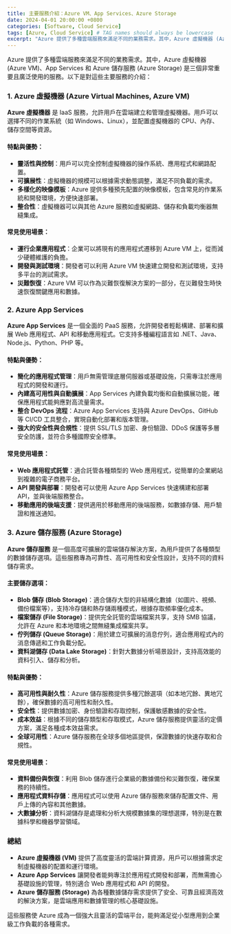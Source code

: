 ```yaml
---
title: 主要服務介紹：Azure VM、App Services、Azure Storage
date: 2024-04-01 20:00:00 +0800
categories: [Software, Cloud Service]
tags: [Azure, Cloud Service] # TAG names should always be lowercase
excerpt: "Azure 提供了多種雲端服務來滿足不同的業務需求。其中，Azure 虛擬機器 (Azure VM)、App Services 和 Azure 儲存服務 (Azure Storage) 是三個非常重要且廣泛使用的服務"
---
```


Azure 提供了多種雲端服務來滿足不同的業務需求。其中，Azure 虛擬機器 (Azure VM)、App Services 和 Azure 儲存服務 (Azure Storage) 是三個非常重要且廣泛使用的服務。以下是對這些主要服務的介紹：

### **1. Azure 虛擬機器 (Azure Virtual Machines, Azure VM)**

**Azure 虛擬機器** 是 IaaS 服務，允許用戶在雲端建立和管理虛擬機器。用戶可以選擇不同的作業系統（如 Windows、Linux），並配置虛擬機器的 CPU、內存、儲存空間等資源。

#### **特點與優勢：**
- **靈活性與控制**：用戶可以完全控制虛擬機器的操作系統、應用程式和網路配置。
- **可擴展性**：虛擬機器的規模可以根據需求動態調整，滿足不同負載的需求。
- **多樣化的映像模板**：Azure 提供多種預先配置的映像模板，包含常見的作業系統和開發環境，方便快速部署。
- **整合性**：虛擬機器可以與其他 Azure 服務如虛擬網路、儲存和負載均衡器無縫集成。

#### **常見使用場景：**
- **運行企業應用程式**：企業可以將現有的應用程式遷移到 Azure VM 上，從而減少硬體維護的負擔。
- **開發與測試環境**：開發者可以利用 Azure VM 快速建立開發和測試環境，支持多平台的測試需求。
- **災難恢復**：Azure VM 可以作為災難恢復解決方案的一部分，在災難發生時快速恢復關鍵應用和數據。

### **2. Azure App Services**

**Azure App Services** 是一個全面的 PaaS 服務，允許開發者輕鬆構建、部署和擴展 Web 應用程式、API 和移動應用程式。它支持多種編程語言如 .NET、Java、Node.js、Python、PHP 等。

#### **特點與優勢：**
- **簡化的應用程式管理**：用戶無需管理底層伺服器或基礎設施，只需專注於應用程式的開發和運行。
- **內建高可用性與自動擴展**：App Services 內建負載均衡和自動擴展功能，確保應用程式能夠應對高流量需求。
- **整合 DevOps 流程**：Azure App Services 支持與 Azure DevOps、GitHub 等 CI/CD 工具整合，實現自動化部署和版本管理。
- **強大的安全性與合規性**：提供 SSL/TLS 加密、身份驗證、DDoS 保護等多層安全防護，並符合多種國際安全標準。

#### **常見使用場景：**
- **Web 應用程式託管**：適合託管各種類型的 Web 應用程式，從簡單的企業網站到複雜的電子商務平台。
- **API 開發與部署**：開發者可以使用 Azure App Services 快速構建和部署 API，並與後端服務整合。
- **移動應用的後端支援**：提供適用於移動應用的後端服務，如數據存儲、用戶驗證和推送通知。

### **3. Azure 儲存服務 (Azure Storage)**

**Azure 儲存服務** 是一個高度可擴展的雲端儲存解決方案，為用戶提供了各種類型的數據儲存選項。這些服務專為可靠性、高可用性和安全性設計，支持不同的資料儲存需求。

#### **主要儲存選項：**
- **Blob 儲存 (Blob Storage)**：適合儲存大型的非結構化數據（如圖片、視頻、備份檔案等），支持冷存儲和熱存儲兩種模式，根據存取頻率優化成本。
- **檔案儲存 (File Storage)**：提供完全託管的雲端檔案共享，支持 SMB 協議，允許在 Azure 和本地環境之間無縫集成檔案共享。
- **佇列儲存 (Queue Storage)**：用於建立可擴展的消息佇列，適合應用程式內的消息傳遞和工作負載分配。
- **資料湖儲存 (Data Lake Storage)**：針對大數據分析場景設計，支持高效能的資料引入、儲存和分析。

#### **特點與優勢：**
- **高可用性與耐久性**：Azure 儲存服務提供多種冗餘選項（如本地冗餘、異地冗餘），確保數據的高可用性和耐久性。
- **安全性**：提供數據加密、身份驗證和存取控制，保護敏感數據的安全性。
- **成本效益**：根據不同的儲存類型和存取模式，Azure 儲存服務提供靈活的定價方案，滿足各種成本效益需求。
- **全球可用性**：Azure 儲存服務在全球多個地區提供，保證數據的快速存取和合規性。

#### **常見使用場景：**
- **資料備份與恢復**：利用 Blob 儲存進行企業級的數據備份和災難恢復，確保業務的持續性。
- **應用程式資料存儲**：應用程式可以使用 Azure 儲存服務來儲存配置文件、用戶上傳的內容和其他數據。
- **大數據分析**：資料湖儲存是處理和分析大規模數據集的理想選擇，特別是在數據科學和機器學習領域。

### **總結**

- **Azure 虛擬機器 (VM)** 提供了高度靈活的雲端計算資源，用戶可以根據需求定制虛擬機器的配置和運行環境。
- **Azure App Services** 讓開發者能夠專注於應用程式開發和部署，而無需擔心基礎設施的管理，特別適合 Web 應用程式和 API 的開發。
- **Azure 儲存服務 (Storage)** 為各種數據儲存需求提供了安全、可靠且經濟高效的解決方案，是雲端應用和數據管理的核心基礎設施。 

這些服務使 Azure 成為一個強大且靈活的雲端平台，能夠滿足從小型應用到企業級工作負載的各種需求。
